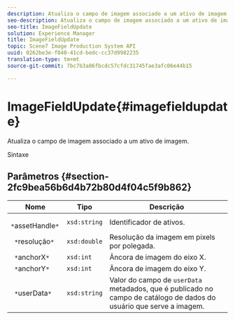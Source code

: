 ```yaml
---
description: Atualiza o campo de imagem associado a um ativo de imagem.
seo-description: Atualiza o campo de imagem associado a um ativo de imagem.
seo-title: ImageFieldUpdate
solution: Experience Manager
title: ImageFieldUpdate
topic: Scene7 Image Production System API
uuid: 0262be3e-f840-41cd-bedc-cc37d9982235
translation-type: tm+mt
source-git-commit: 7bc7b3a86fbcdc57cfdc31745fae3afc06e44b15

---
```



# ImageFieldUpdate{#imagefieldupdate}

Atualiza o campo de imagem associado a um ativo de imagem.

Sintaxe

## Parâmetros {#section-2fc9bea56b6d4b72b80d4f04c5f9b862}

| Nome | Tipo | Descrição |
|---|---|---|
| ` *`assetHandle`*` | `xsd:string` | Identificador de ativos. |
| ` *`resolução`*` | `xsd:double` | Resolução da imagem em pixels por polegada. |
| ` *`anchorX`*` | `xsd:int` | Âncora de imagem do eixo X. |
| ` *`anchorY`*` | `xsd:int` | Âncora de imagem do eixo Y. |
| ` *`userData`*` | `xsd:string` | Valor do campo de `userData` metadados, que é publicado no campo de catálogo de dados do usuário que serve a imagem. |

